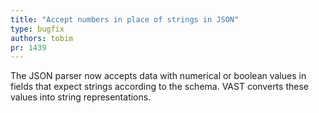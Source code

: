 ```yaml
---
title: "Accept numbers in place of strings in JSON"
type: bugfix
authors: tobim
pr: 1439
---
```


The JSON parser now accepts data with numerical or boolean values in fields that
expect strings according to the schema. VAST converts these values into string
representations.
